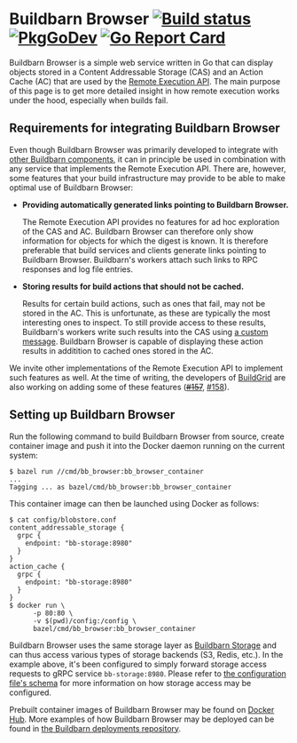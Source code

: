 # Buildbarn Browser [![Build status](https://github.com/buildbarn/bb-browser/workflows/CI/badge.svg)](https://github.com/buildbarn/bb-browser/actions) [![PkgGoDev](https://pkg.go.dev/badge/buildbarn/bb-browser)](https://pkg.go.dev/buildbarn/bb-browser) [![Go Report Card](https://goreportcard.com/badge/github.com/buildbarn/bb-browser)](https://goreportcard.com/report/github.com/buildbarn/bb-browser)

Buildbarn Browser is a simple web service written in Go that can display
objects stored in a Content Addressable Storage (CAS) and an Action
Cache (AC) that are used by the [Remote Execution API](https://github.com/bazelbuild/remote-apis).
The main purpose of this page is to get more detailed insight in how
remote execution works under the hood, especially when builds fail.

## Requirements for integrating Buildbarn Browser

Even though Buildbarn Browser was primarily developed to integrate with
[other Buildbarn components](https://github.com/buildbarn/bb-remote-execution),
it can in principle be used in combination with any service that
implements the Remote Execution API. There are, however, some features
that your build infrastructure may provide to be able to make optimal
use of Buildbarn Browser:

- **Providing automatically generated links pointing to Buildbarn Browser.**

  The Remote Execution API provides no features for ad hoc exploration
  of the CAS and AC. Buildbarn Browser can therefore only show
  information for objects for which the digest is known. It is therefore
  preferable that build services and clients generate links pointing to
  Buildbarn Browser. Buildbarn's workers attach such links to RPC
  responses and log file entries.

- **Storing results for build actions that should not be cached.**

  Results for certain build actions, such as ones that fail, may not be
  stored in the AC. This is unfortunate, as these are typically the most
  interesting ones to inspect. To still provide access to these results,
  Buildbarn's workers write such results into the CAS using
  [a custom message](https://github.com/buildbarn/bb-storage/blob/master/pkg/proto/cas/cas.proto).
  Buildbarn Browser is capable of displaying these action results in
  additition to cached ones stored in the AC.

We invite other implementations of the Remote Execution API to implement
such features as well. At the time of writing, the developers of
[BuildGrid](https://gitlab.com/BuildGrid) are also working on adding
some of these features (~~[#157](https://gitlab.com/BuildGrid/buildgrid/issues/157)~~,
[#158](https://gitlab.com/BuildGrid/buildgrid/issues/158)).

## Setting up Buildbarn Browser

Run the following command to build Buildbarn Browser from source, create
container image and push it into the Docker daemon running on the
current system:

```
$ bazel run //cmd/bb_browser:bb_browser_container
...
Tagging ... as bazel/cmd/bb_browser:bb_browser_container
```

This container image can then be launched using Docker as follows:

```
$ cat config/blobstore.conf
content_addressable_storage {
  grpc {
    endpoint: "bb-storage:8980"
  }
}
action_cache {
  grpc {
    endpoint: "bb-storage:8980"
  }
}
$ docker run \
      -p 80:80 \
      -v $(pwd)/config:/config \
      bazel/cmd/bb_browser:bb_browser_container
```

Buildbarn Browser uses the same storage layer as
[Buildbarn Storage](https://github.com/buildbarn/bb-storage) and can thus
access various types of storage backends (S3, Redis, etc.). In the example
above, it's been configured to simply forward storage access requests to
gRPC service `bb-storage:8980`.  Please refer to
[the configuration file's schema](https://github.com/buildbarn/bb-storage/blob/master/pkg/proto/configuration/blobstore/blobstore.proto)
for more information on how storage access may be configured.

Prebuilt container images of Buildbarn Browser may be found on
[Docker Hub](https://hub.docker.com/r/buildbarn/bb-browser). More
examples of how Buildbarn Browser may be deployed can be found in
[the Buildbarn deployments repository](https://github.com/buildbarn/bb-deployments).

